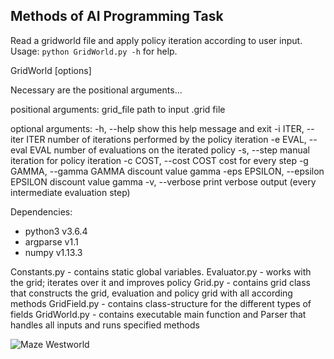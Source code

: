 ## Methods of AI Programming Task

Read a gridworld file and apply policy iteration according to user input.
Usage: 
`python GridWorld.py -h` for help.

 
GridWorld \[options\]

Necessary are the positional arguments...

positional arguments:
  grid_file             path to input .grid file

optional arguments:
  -h, --help            show this help message and exit
  -i ITER, --iter ITER  number of iterations performed by the policy iteration
  -e EVAL, --eval EVAL  number of evaluations on the iterated policy
  -s, --step            manual iteration for policy iteration
  -c COST, --cost COST  cost for every step
  -g GAMMA, --gamma GAMMA
                        discount value gamma
  -eps EPSILON, --epsilon EPSILON
                        discount value gamma
  -v, --verbose         print verbose output (every intermediate evaluation
                        step)

Dependencies:
+ python3 v3.6.4
+ argparse v1.1
+ numpy v1.13.3

Constants.py    - contains static global variables.
Evaluator.py    - works with the grid; iterates over it and improves policy
Grid.py         - contains grid class that constructs the grid, evaluation and policy grid with all according methods
GridField.py    - contains class-structure for the different types of fields
GridWorld.py    - contains executable main function and Parser that handles all inputs and runs specified methods

![Maze Westworld](https://images.duckduckgo.com/iu/?u=https%3A%2F%2Fi.redd.it%2Ftz1bngoyiw1y.jpg&f=1)